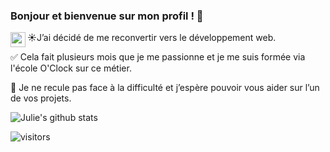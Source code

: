 ### Bonjour et bienvenue sur mon profil ! 👋

<!--
**Julie-ANANI/Julie-ANANI** is a ✨ _special_ ✨ repository because its `README.md` (this file) appears on your GitHub profile.

Here are some ideas to get you started:

- 🔭 I’m currently working on ...
- 🌱 I’m currently learning ...
- 👯 I’m looking to collaborate on ...
- 🤔 I’m looking for help with ...
- 💬 Ask me about ...
- 📫 How to reach me: ...
- 😄 Pronouns: ...
- ⚡ Fun fact: ...
-->


<a href="https://www.linkedin.com/in/julie-anani/">
  <img align="left" width="24px" src="https://cdn.jsdelivr.net/npm/simple-icons@v3/icons/linkedin.svg"  />
</a>

☀️J’ai décidé de me reconvertir vers le développement web. </br>

✅ Cela fait plusieurs mois que je me passionne et je me suis formée via l'école O'Clock sur ce métier. </br>

🚀 Je ne recule pas face à la difficulté et j’espère pouvoir vous aider sur l’un de vos projets. </br>

![Julie's github stats](https://github-readme-stats.vercel.app/api?username=Julie-ANANI&show_icons=true&hide_border=true)&nbsp;&nbsp;
<!--
![Julie's Language stats](https://github-readme-stats-eight-theta.vercel.app/api/top-langs/?username=Julie-ANANI&layout=compact&langs_count=8&hide_border=true)
<br />
-->
![visitors](https://visitor-badge.laobi.icu/badge?page_id=Julie-ANANI.Julie-ANANI)
